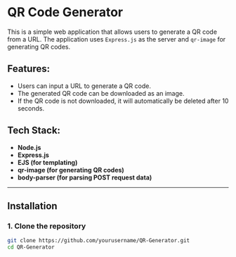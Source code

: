 # QR Code Generator

This is a simple web application that allows users to generate a QR code from a URL. The application uses `Express.js` as the server and `qr-image` for generating QR codes.

## Features:
- Users can input a URL to generate a QR code.
- The generated QR code can be downloaded as an image.
- If the QR code is not downloaded, it will automatically be deleted after 10 seconds.

## Tech Stack:
- **Node.js**
- **Express.js**
- **EJS (for templating)**
- **qr-image (for generating QR codes)**
- **body-parser (for parsing POST request data)**

---

## Installation

### 1. Clone the repository

```bash
git clone https://github.com/yourusername/QR-Generator.git
cd QR-Generator
